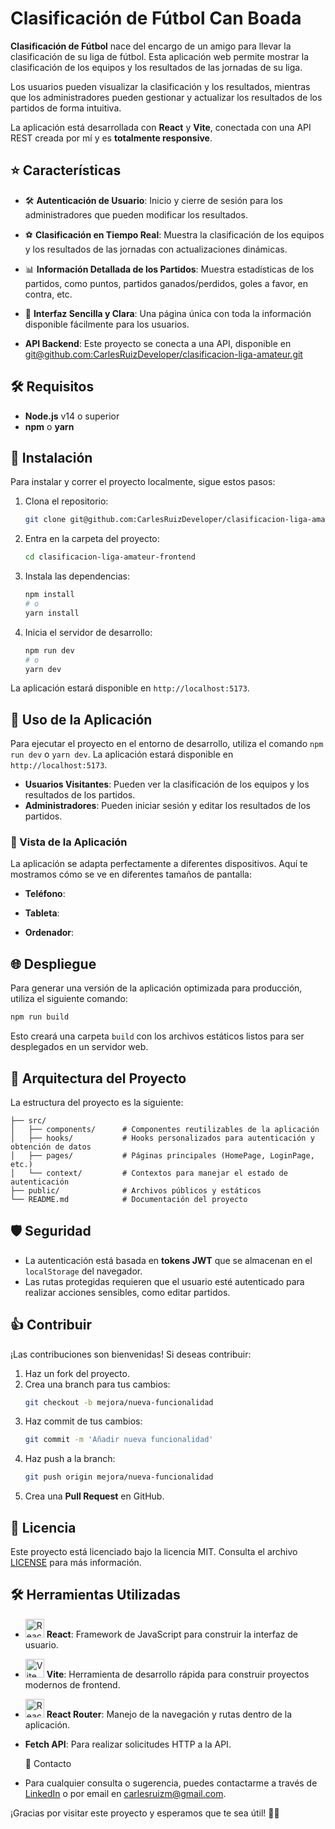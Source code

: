 # Clasificación de Fútbol Can Boada

**Clasificación de Fútbol** nace del encargo de un amigo para llevar la clasificación de su liga de fútbol. Esta aplicación web permite mostrar la clasificación de los equipos y los resultados de las jornadas de su liga.&#x20;

Los usuarios pueden visualizar la clasificación y los resultados, mientras que los administradores pueden gestionar y actualizar los resultados de los partidos de forma intuitiva.

La aplicación está desarrollada con **React** y **Vite**, conectada con una API REST creada por mí y es **totalmente responsive**.

## ⭐ Características

- 🛠️ **Autenticación de Usuario**: Inicio y cierre de sesión para los administradores que pueden modificar los resultados.

- ⚽ **Clasificación en Tiempo Real**: Muestra la clasificación de los equipos y los resultados de las jornadas con actualizaciones dinámicas.

- 📊 **Información Detallada de los Partidos**: Muestra estadísticas de los partidos, como puntos, partidos ganados/perdidos, goles a favor, en contra, etc.

- 📝 **Interfaz Sencilla y Clara**: Una página única con toda la información disponible fácilmente para los usuarios.

- **API Backend**: Este proyecto se conecta a una API, disponible en [git@github.com](git@github.com\:CarlesRuizDeveloper/clasificacion-liga-amateur.git)[:CarlesRuizDeveloper](git@github.com\:CarlesRuizDeveloper/clasificacion-liga-amateur.git)[/clasificacion-liga-amateur.git](git@github.com\:CarlesRuizDeveloper/clasificacion-liga-amateur.git)

## 🛠 Requisitos

- **Node.js** v14 o superior
- **npm** o **yarn**

## 🔧 Instalación

Para instalar y correr el proyecto localmente, sigue estos pasos:

1. Clona el repositorio:

   ```bash
   git clone git@github.com:CarlesRuizDeveloper/clasificacion-liga-amateur-frontend.git
   ```

2. Entra en la carpeta del proyecto:

   ```bash
   cd clasificacion-liga-amateur-frontend
   ```

3. Instala las dependencias:

   ```bash
   npm install
   # o
   yarn install
   ```

4. Inicia el servidor de desarrollo:

   ```bash
   npm run dev
   # o
   yarn dev
   ```

La aplicación estará disponible en `http://localhost:5173`.

## 🚀 Uso de la Aplicación

Para ejecutar el proyecto en el entorno de desarrollo, utiliza el comando `npm run dev` o `yarn dev`. La aplicación estará disponible en `http://localhost:5173`.

- **Usuarios Visitantes**: Pueden ver la clasificación de los equipos y los resultados de los partidos.
- **Administradores**: Pueden iniciar sesión y editar los resultados de los partidos.

### 📱 Vista de la Aplicación

La aplicación se adapta perfectamente a diferentes dispositivos. Aquí te mostramos cómo se ve en diferentes tamaños de pantalla:

- **Teléfono**:

- **Tableta**:

- **Ordenador**:

## 🌐 Despliegue

Para generar una versión de la aplicación optimizada para producción, utiliza el siguiente comando:

```bash
npm run build
```

Esto creará una carpeta `build` con los archivos estáticos listos para ser desplegados en un servidor web.

## 🏰 Arquitectura del Proyecto

La estructura del proyecto es la siguiente:

```
├── src/
│   ├── components/      # Componentes reutilizables de la aplicación
│   ├── hooks/           # Hooks personalizados para autenticación y obtención de datos
│   ├── pages/           # Páginas principales (HomePage, LoginPage, etc.)
│   └── context/         # Contextos para manejar el estado de autenticación
├── public/              # Archivos públicos y estáticos
└── README.md            # Documentación del proyecto
```

## 🛡️ Seguridad

- La autenticación está basada en **tokens JWT** que se almacenan en el `localStorage` del navegador.
- Las rutas protegidas requieren que el usuario esté autenticado para realizar acciones sensibles, como editar partidos.

## 👍 Contribuir

¡Las contribuciones son bienvenidas! Si deseas contribuir:

1. Haz un fork del proyecto.
2. Crea una branch para tus cambios:
   ```bash
   git checkout -b mejora/nueva-funcionalidad
   ```
3. Haz commit de tus cambios:
   ```bash
   git commit -m 'Añadir nueva funcionalidad'
   ```
4. Haz push a la branch:
   ```bash
   git push origin mejora/nueva-funcionalidad
   ```
5. Crea una **Pull Request** en GitHub.

## 📑 Licencia

Este proyecto está licenciado bajo la licencia MIT. Consulta el archivo [LICENSE](LICENSE) para más información.

## 🛠️ Herramientas Utilizadas

- <img src="https://upload.wikimedia.org/wikipedia/commons/a/a7/React-icon.svg" alt="React" width="30" height="30"> **React**: Framework de JavaScript para construir la interfaz de usuario.
- <img src="https://vitejs.dev/logo.svg" alt="Vite" width="30" height="30"> **Vite**: Herramienta de desarrollo rápida para construir proyectos modernos de frontend.
- <img src="https://reactrouter.com/favicon.ico" alt="React Router" width="30" height="30"> **React Router**: Manejo de la navegación y rutas dentro de la aplicación.
- **Fetch API**: Para realizar solicitudes HTTP a la API.



  💌 Contacto
- Para cualquier consulta o sugerencia, puedes contactarme a través de [LinkedIn](https://www.linkedin.com/in/carles-ruiz-montejo-developer/) o por email en [carlesruizm@gmail.com](mailto\:carlesruizm@gmail.com).

¡Gracias por visitar este proyecto y esperamos que te sea útil! 🍾🎉

